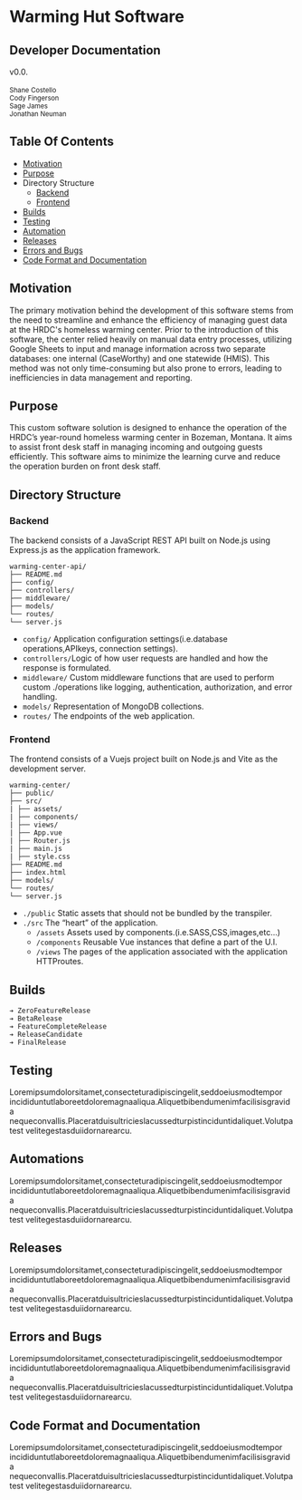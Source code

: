 # Warming Hut Software

## Developer Documentation

v0.0.<br><br>
<sup>
Shane Costello <br>
Cody Fingerson <br>
Sage James <br>
Jonathan Neuman <br>
</sup>


## Table Of Contents

- [Motivation](#motivation)
- [Purpose](#purpose)
- Directory Structure
   - [Backend](#backend)
   - [Frontend](#frontend)
- [Builds](#builds)
- [Testing](#testing)
- [Automation](#automations)
- [Releases](#releases)
- [Errors and Bugs](#errors-and-bugs)
- [Code Format and Documentation](#code-format-and-documentation)


## Motivation

The primary motivation behind the development of this software stems from the need to streamline and enhance the efficiency of managing guest data at the HRDC's homeless warming center. Prior to the introduction of this software, the center relied heavily on manual data entry processes, utilizing Google Sheets to input and manage information across two separate databases: one internal (CaseWorthy) and one statewide (HMIS). This method was not only time-consuming but also prone to errors, leading to inefficiencies in data management and reporting.

## Purpose

This custom software solution is designed to enhance the operation of the HRDC’s year-round homeless warming center in Bozeman, Montana. It aims to assist front desk staff in managing incoming and outgoing guests efficiently. This software aims to minimize the learning curve and reduce the operation burden on front desk staff.

## Directory Structure

### Backend

The backend consists of a JavaScript REST API built on Node.js using Express.js as the application framework.

```
warming-center-api/
├── README.md
├── config/
├── controllers/
├── middleware/
├── models/
└── routes/
└── server.js
```

+ `config/` Application configuration settings(i.e.database operations,APIkeys, connection settings).
+ `controllers/`Logic of how user requests are handled and how the response is formulated.
+ `middleware/` Custom middleware functions that are used to perform custom
./operations like logging, authentication, authorization, and error handling.
+ `models/` Representation of MongoDB collections.
+ `routes/` The endpoints of the web application.

### Frontend

The frontend consists of a Vuejs project built on Node.js and Vite as the development server.

```
warming-center/
├── public/
├── src/
| ├── assets/
| ├── components/
| ├── views/
| ├── App.vue
| ├── Router.js
| ├── main.js
| ├── style.css
├── README.md
├── index.html
├── models/
└── routes/
└── server.js
```

+ `./public` Static assets that should not be bundled by the transpiler.
+ `./src` The “heart” of the application.
    + `/assets` Assets used by components.(i.e.SASS,CSS,images,etc...)
    + `/components` Reusable Vue instances that define a part of the U.I.
    + `/views` The pages of the application associated with the application
HTTProutes.

## Builds

```
➔ ZeroFeatureRelease
➔ BetaRelease
➔ FeatureCompleteRelease
➔ ReleaseCandidate
➔ FinalRelease
```
## Testing

Loremipsumdolorsitamet,consecteturadipiscingelit,seddoeiusmodtempor
incididuntutlaboreetdoloremagnaaliqua.Aliquetbibendumenimfacilisisgravida
nequeconvallis.Placeratduisultricieslacussedturpistinciduntidaliquet.Volutpatest
velitegestasduiidornarearcu.

## Automations

Loremipsumdolorsitamet,consecteturadipiscingelit,seddoeiusmodtempor
incididuntutlaboreetdoloremagnaaliqua.Aliquetbibendumenimfacilisisgravida
nequeconvallis.Placeratduisultricieslacussedturpistinciduntidaliquet.Volutpatest
velitegestasduiidornarearcu.

## Releases

Loremipsumdolorsitamet,consecteturadipiscingelit,seddoeiusmodtempor
incididuntutlaboreetdoloremagnaaliqua.Aliquetbibendumenimfacilisisgravida
nequeconvallis.Placeratduisultricieslacussedturpistinciduntidaliquet.Volutpatest
velitegestasduiidornarearcu.

## Errors and Bugs

Loremipsumdolorsitamet,consecteturadipiscingelit,seddoeiusmodtempor
incididuntutlaboreetdoloremagnaaliqua.Aliquetbibendumenimfacilisisgravida
nequeconvallis.Placeratduisultricieslacussedturpistinciduntidaliquet.Volutpatest
velitegestasduiidornarearcu.

## Code Format and Documentation

Loremipsumdolorsitamet,consecteturadipiscingelit,seddoeiusmodtempor
incididuntutlaboreetdoloremagnaaliqua.Aliquetbibendumenimfacilisisgravida
nequeconvallis.Placeratduisultricieslacussedturpistinciduntidaliquet.Volutpatest
velitegestasduiidornarearcu.